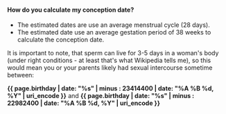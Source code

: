 #### How do you calculate my conception date?

- The estimated dates are use an average menstrual cycle (28 days).
- The estimated date use an average gestation period of 38 weeks to calculate the conception date.


It is important to note, that sperm can live for 3-5 days in a woman's body (under right conditions - at least that's what Wikipedia tells me), so this would mean you or your parents likely had sexual intercourse sometime between:

**{{ page.birthday | date: "%s" | minus : 23414400 | date: "%A %B %d, %Y" | uri_encode }}** and **{{ page.birthday | date: "%s" | minus : 22982400 | date: "%A %B %d, %Y" | uri_encode }}**